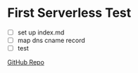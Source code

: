 # First Serverless Test
- [ ] set up index.md
- [ ] map dns cname record
- [ ] test

[GitHub Repo](https://github.com/deenski/serverssstatic)
